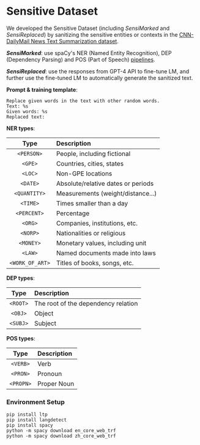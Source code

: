 # Sensitive Dataset
We developed the Sensitive Dataset (including *SensiMarked* and *SensiReplaced*) by sanitizing the sensitive entities or contexts in the [CNN-DailyMail News Text Summarization dataset](https://www.kaggle.com/datasets/gowrishankarp/newspaper-text-summarization-cnn-dailymail).

***SensiMarked***: use spaCy's NER (Named Entity Recognition), DEP (Dependency Parsing) and POS (Part of Speech) [pipelines](https://spacy.io/usage/linguistic-features).

***SensiReplaced***: use the responses from GPT-4 API to fine-tune LM, and further use the fine-tuned LM to automatically generate the sanitized text.

**Prompt & training template**:
```text
Replace given words in the text with other random words.
Text: %s
Given words: %s
Replaced text:
```

**NER types**:

|      Type       | Description                                          |
|:---------------:|:-----------------------------------------------------|
|   `<PERSON>`    | People, including fictional                          |
|     `<GPE>`     | Countries, cities, states                            |
|     `<LOC>`     | Non-GPE locations                                    |
|    `<DATE>`     | Absolute/relative dates or periods                   |
|  `<QUANTITY>`   | Measurements (weight/distance...)                    |
|    `<TIME>`     | Times smaller than a day                             |
|   `<PERCENT>`   | Percentage                                           |
|     `<ORG>`     | Companies, institutions, etc.                        |
|    `<NORP>`     | Nationalities or religious                           |
|    `<MONEY>`    | Monetary values, including unit                      |
|     `<LAW>`     | Named documents made into laws                       |
| `<WORK_OF_ART>` | Titles of books, songs, etc.                         |

**DEP types**: 

|      Type        | Description                                          |
|:----------------:|:-----------------------------------------------------|
|     `<ROOT>`     | The root of the dependency relation                  |
|      `<OBJ>`     | Object                                               |
|     `<SUBJ>`     | Subject                                              |

**POS types**: 

|      Type        | Description                                          |
|:----------------:|:-----------------------------------------------------|
|     `<VERB>`     | Verb                                                 |
|     `<PRON>`     | Pronoun                                              |
|     `<PROPN>`    | Proper Noun                                          |


### Environment Setup

```shell
pip install ltp
pip install langdetect
pip install spacy
python -m spacy download en_core_web_trf
python -m spacy download zh_core_web_trf
```